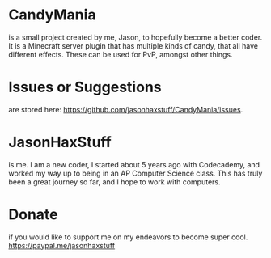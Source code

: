 # CandyMania
is a small project created by me, Jason, to hopefully become a better coder. It is a Minecraft server plugin that has multiple kinds of candy, that all have different effects. These can be used for PvP, amongst other things.

# Issues or Suggestions
are stored here: https://github.com/jasonhaxstuff/CandyMania/issues.

# JasonHaxStuff
is me. I am a new coder, I started about 5 years ago with Codecademy, and worked my way up to being in an AP Computer Science class. This has truly been a great journey so far, and I hope to work with computers.

# Donate
if you would like to support me on my endeavors to become super cool. https://paypal.me/jasonhaxstuff
